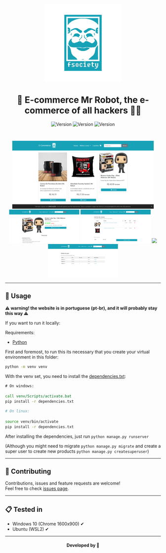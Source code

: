<div align="center">
 <img alt="Ecommerce Mr Robot Logo" src="./static/icon/mr_robo.png" height="250" /> 
 
 # 🛒 E-commerce Mr Robot, the e-commerce of all hackers 👨‍💻

 <p>
  <img alt="Version" src="https://img.shields.io/badge/version-0.1.0-blue.svg?cacheSeconds=2592000" />
  <img alt="Version" src="https://img.shields.io/github/commits-since/abacaxiguy/ecommerce-mr-robot/v0.1.0.svg" />
  <img alt="Version" src="https://img.shields.io/github/followers/abacaxiguy.svg?style=social&label=Follow&maxAge=2592000" />
 </p>

 <br>

 <p>
   <img src="./screenshots/Screenshot_6.png" width="91%"/>
   <img src="./screenshots/Screenshot_7.png" width="45%"/>
   <img src="./screenshots/Screenshot_8.png" width="45%"/>
   <img src="./screenshots/Screenshot_9.gif" width="45%"/>
   <img src="./screenshots/Screenshot_10.png" width="45%"/>
 </p>

</div>

---

## 🤔 Usage

<b>⚠ warning! the website is in portuguese (pt-br), and it will probably stay this way ⚠</b>

If you want to run it locally:

Requirements:

-   [Python](https://www.python.org/)

First and foremost, to run this its necessary that you create your virtual environment in this folder:

```bat
python -m venv venv
```

With the venv set, you need to install the [dependencies.txt](/dependencies.txt):

```bat
# On windows:

call venv/Scripts/activate.bat
pip install -r dependencies.txt
```

```bash	
# On linux:

source venv/bin/activate
pip install -r dependencies.txt
```

After installing the dependencies, just run `python manage.py runserver`

(Although you might need to migrate `python manage.py migrate` and create a super user to create new products `python manage.py createsuperuser`)

---

## 🤝 Contributing

Contributions, issues and feature requests are welcome!<br />Feel free to check [issues page](https://github.com/abacaxiguy/ecommerce-mr-robot/issues).

---

## 📋 Tested in

-   Windows 10 (Chrome 1600x900) ✔
-   Ubuntu (WSL2) ✔

---

<h4  align="center">Developed by 🍍</h4>

